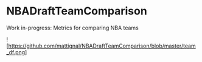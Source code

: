 # NBADraftTeamComparison

Work in-progress: Metrics for comparing NBA teams

![https://github.com/mattignal/NBADraftTeamComparison/blob/master/team_df.png]
